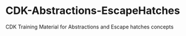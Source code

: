# CDK-Abstractions-EscapeHatches
CDK Training Material for Abstractions and Escape hatches concepts
